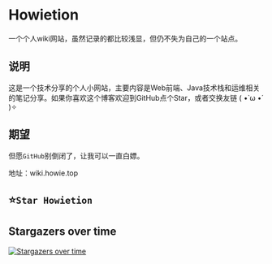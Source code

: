 # Howietion

一个个人wiki网站，虽然记录的都比较浅显，但仍不失为自己的一个站点。

## 说明

这是一个技术分享的个人小网站，主要内容是Web前端、Java技术栈和运维相关的笔记分享。如果你喜欢这个博客欢迎到GitHub点个Star，或者交换友链 ( •̀ ω •́ )✧

## 期望

但愿`GitHub`别倒闭了，让我可以一直白嫖。

地址：wiki.howie.top

## ⭐`Star Howietion`


## Stargazers over time

[![Stargazers over time](https://starchart.cc/Howietron/Howietron.github.io.svg)](https://starchart.cc/Howietron/Howietron.github.io)


